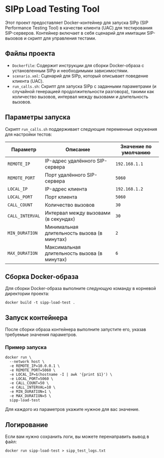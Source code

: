 # SIPp Load Testing Tool

Этот проект предоставляет Docker-контейнер для запуска SIPp (SIP Performance Testing Tool) в качестве клиента (UAC) для тестирования SIP-серверов. Контейнер включает в себя сценарий для имитации SIP-вызовов и скрипт для управления тестами.

## Файлы проекта

*   `Dockerfile`: Содержит инструкции для сборки Docker-образа с установленным SIPp и необходимыми зависимостями.
*   `scenario.xml`: Сценарий для SIPp, который описывает поведение клиента (UAC).
*   `run_calls.sh`: Скрипт для запуска SIPp с заданными параметрами (и случайной генерацией продолжительности разговора), такими как количество вызовов, интервал между вызовами и длительность вызовов.

## Параметры запуска

Скрипт `run_calls.sh` поддерживает следующие переменные окружения для настройки тестов:

| Параметр      | Описание                                 | Значение по умолчанию |
|---------------|------------------------------------------|-----------------------|
| `REMOTE_IP`   | IP-адрес удалённого SIP-сервера          | `192.168.1.1`         |
| `REMOTE_PORT` | Порт удалённого SIP-сервера              | `5060`                |
| `LOCAL_IP`    | IP-адрес клиента                         | `192.168.1.2`         |
| `LOCAL_PORT`  | Порт клиента                             | `5060`                |
| `CALL_COUNT`  | Количество вызовов                       | `30`                  |
| `CALL_INTERVAL`| Интервал между вызовами (в секундах)   | `30`                  |
| `MIN_DURATION`| Минимальная длительность вызова (в минутах)| `2`                   |
| `MAX_DURATION`| Максимальная длительность вызова (в минутах)| `6`                   |


## Сборка Docker-образа

Для сборки Docker-образа выполните следующую команду в корневой директории проекта:

```
docker build -t sipp-load-test .
```

## Запуск контейнера
После сборки образа контейнера выполните запустите его, указав требуемые значения параметров.
### Пример запуска
```
docker run \
  --network host \
  -e REMOTE_IP=10.0.0.1 \
  -e REMOTE_PORT=5060 \
  -e LOCAL_IP=$(hostname -I | awk '{print $1}') \
  -e LOCAL_PORT=5060 \
  -e CALL_COUNT=50 \
  -e CALL_INTERVAL=10 \
  -e MIN_DURATION=1 \
  -e MAX_DURATION=5 \
  sipp-load-test
```
Для каждого из параметров укажите нужное для вас значение.

## Логирование
Если вам нужно сохранить логи, вы можете перенаправить вывод в файл:
```
docker run sipp-load-test > sipp_test_logs.txt
```
